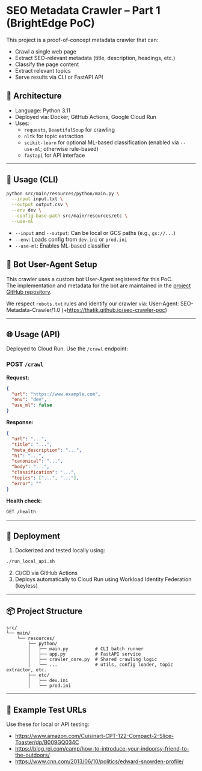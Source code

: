 # SEO Metadata Crawler – Part 1 (BrightEdge PoC)

This project is a proof-of-concept metadata crawler that can:
- Crawl a single web page
- Extract SEO-relevant metadata (title, description, headings, etc.)
- Classify the page content
- Extract relevant topics
- Serve results via CLI or FastAPI API

## 🧩 Architecture

- Language: Python 3.11
- Deployed via: Docker, GitHub Actions, Google Cloud Run
- Uses:
  - `requests`, `BeautifulSoup` for crawling
  - `nltk` for topic extraction
  - `scikit-learn` for optional ML-based classification (enabled via `--use-ml`; otherwise rule-based)
  - `fastapi` for API interface

---

## 🔧 Usage (CLI)

```bash
python src/main/resources/python/main.py \
  --input input.txt \
  --output output.csv \
  --env dev \
  --config-base-path src/main/resources/etc \
  --use-ml
```

- `--input` and `--output`: Can be local or GCS paths (e.g., `gs://...`)
- `--env`: Loads config from `dev.ini` or `prod.ini`
- `--use-ml`: Enables ML-based classifier



## 🤖 Bot User-Agent Setup

This crawler uses a custom bot User-Agent registered for this PoC.  
The implementation and metadata for the bot are maintained in the [project GitHub repository](https://github.com/ThatiK/seo-crawler-poc).

We respect `robots.txt` rules and identify our crawler via:
User-Agent: SEO-Metadata-Crawler/1.0 (+https://thatik.github.io/seo-crawler-poc)

---

## 🌐 Usage (API)

Deployed to Cloud Run. Use the `/crawl` endpoint:

### POST `/crawl`

**Request:**
```json
{
  "url": "https://www.example.com",
  "env": "dev",
  "use_ml": false
}
```

**Response:**
```json
{
  "url": "...",
  "title": "...",
  "meta_description": "...",
  "h1": "...",
  "canonical": "...",
  "body": "...",
  "classification": "...",
  "topics": ["...", "..."],
  "error": ""
}
```

**Health check:**
```bash
GET /health
```

---

## 🚀 Deployment

1. Dockerized and tested locally using:

```bash
./run_local_api.sh
```

2. CI/CD via GitHub Actions
3. Deploys automatically to Cloud Run using Workload Identity Federation (keyless)

---

## 📦 Project Structure

```
src/
└── main/
    └── resources/
        ├── python/
        │   ├── main.py          # CLI batch runner
        │   ├── app.py           # FastAPI service
        │   ├── crawler_core.py  # Shared crawling logic
        │   └── ...              # utils, config loader, topic extractor, etc.
        ├── etc/
        │   ├── dev.ini
        │   └── prod.ini
```

---

## 📌 Example Test URLs

Use these for local or API testing:

- https://www.amazon.com/Cuisinart-CPT-122-Compact-2-Slice-Toaster/dp/B009GQ034C
- https://blog.rei.com/camp/how-to-introduce-your-indoorsy-friend-to-the-outdoors/
- https://www.cnn.com/2013/06/10/politics/edward-snowden-profile/
